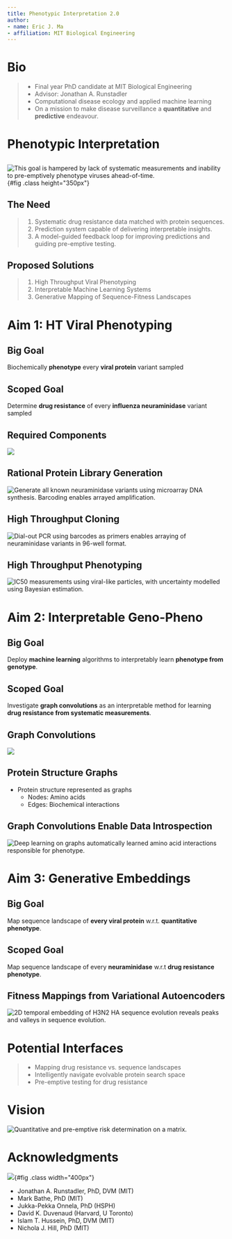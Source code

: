 ```yaml
---
title: Phenotypic Interpretation 2.0
author:
- name: Eric J. Ma
- affiliation: MIT Biological Engineering
---
```


# Bio

> - Final year PhD candidate at MIT Biological Engineering
> - Advisor: Jonathan A. Runstadler
> - Computational disease ecology and applied machine learning
> - On a mission to make disease surveillance a **quantitative** and **predictive** endeavour.

# Phenotypic Interpretation

##

![This goal is hampered by lack of systematic measurements and inability to pre-emptively phenotype viruses ahead-of-time.](./figures/genomic-interpretation-to-policy.jpg){#fig .class height="350px"}

## The Need

> 1. Systematic drug resistance data matched with protein sequences.
> 1. Prediction system capable of delivering interpretable insights.
> 1. A model-guided feedback loop for improving predictions and guiding pre-emptive testing.

## Proposed Solutions

> 1. High Throughput Viral Phenotyping
> 1. Interpretable Machine Learning Systems
> 1. Generative Mapping of Sequence-Fitness Landscapes

# Aim 1: HT Viral Phenotyping

## Big Goal

Biochemically **phenotype** every **viral protein** variant sampled

## Scoped Goal

Determine **drug resistance** of every **influenza neuraminidase** variant sampled

## Required Components

![](./figures/key-components.jpg)

## Rational Protein Library Generation

![Generate all known neuraminidase variants using microarray DNA synthesis. Barcoding enables arrayed amplification.](./figures/experimental-workflow-part1.jpg)

## High Throughput Cloning

![Dial-out PCR using barcodes as primers enables arraying of neuraminidase variants in 96-well format.](./figures/experimental-workflow-part2.jpg)

## High Throughput Phenotyping

![IC<sub>50</sub> measurements using viral-like particles, with uncertainty modelled using Bayesian estimation.](./figures/experimental-workflow-part3.jpg)

# Aim 2: Interpretable Geno-Pheno

## Big Goal

Deploy **machine learning** algorithms to interpretably learn **phenotype from genotype**.

## Scoped Goal

Investigate **graph convolutions** as an interpretable method for learning **drug resistance from systematic measurements**.

## Graph Convolutions

![](./figures/convolution.jpg)

## Protein Structure Graphs

- Protein structure represented as graphs
    - Nodes: Amino acids
    - Edges: Biochemical interactions

## Graph Convolutions Enable Data Introspection

![Deep learning on graphs automatically learned amino acid interactions responsible for phenotype.](./figures/most-activating.jpg)

# Aim 3: Generative Embeddings

## Big Goal

Map sequence landscape of **every viral protein** w.r.t. **quantitative phenotype**.

## Scoped Goal

Map sequence landscape of every **neuraminidase** w.r.t **drug resistance phenotype**.

## Fitness Mappings from Variational Autoencoders

![2D temporal embedding of H3N2 HA sequence evolution reveals peaks and valleys in sequence evolution.](./figures/embedding-h3n2.jpg)

# Potential Interfaces

> - Mapping drug resistance vs. sequence landscapes
> - Intelligently navigate evolvable protein search space
> - Pre-emptive testing for drug resistance

# Vision

![Quantitative and pre-emptive risk determination on a matrix.](./figures/summary-figure.jpg)


# Acknowledgments

![](./figures/runlab-logo.png){#fig .class width="400px"}

- Jonathan A. Runstadler, PhD, DVM (MIT)
- Mark Bathe, PhD (MIT)
- Jukka-Pekka Onnela, PhD (HSPH)
- David K. Duvenaud (Harvard, U Toronto)
- Islam T. Hussein, PhD, DVM (MIT)
- Nichola J. Hill, PhD (MIT)

